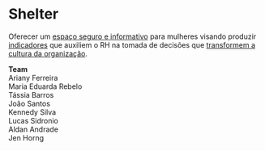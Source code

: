 # Shelter

Oferecer um <u>espaço seguro e informativo</u> para mulheres visando produzir <u>indicadores</u> que auxiliem o RH na tomada de decisões que <u>transformem a cultura da organização</u>.

<b>Team</b><br>
Ariany Ferreira<br>
Maria Eduarda Rebelo<br>
Tássia Barros<br>
João Santos<br>
Kennedy Silva<br>
Lucas Sidronio<br>
Aldan Andrade<br>
Jen Horng<br>
